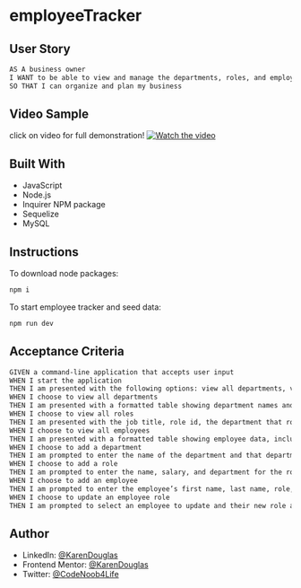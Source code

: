 # employeeTracker


## User Story

```md
AS A business owner
I WANT to be able to view and manage the departments, roles, and employees in my company
SO THAT I can organize and plan my business
```

## Video Sample
click on video for full demonstration!
[![Watch the video](./example/employeeTracker%20CLI%20-%20Made%20with%20Clipchamp.gif)](https://youtu.be/axKSFufL-Fg)



## Built With
 - JavaScript
 - Node.js
 - Inquirer NPM package
 - Sequelize
 - MySQL

 ## Instructions
 
 To download node packages:
```bash
npm i
```
To start employee tracker and seed data:
```bash
npm run dev
```

## Acceptance Criteria

```md
GIVEN a command-line application that accepts user input
WHEN I start the application
THEN I am presented with the following options: view all departments, view all roles, view all employees, add a department, add a role, add an employee, and update an employee role
WHEN I choose to view all departments
THEN I am presented with a formatted table showing department names and department ids
WHEN I choose to view all roles
THEN I am presented with the job title, role id, the department that role belongs to, and the salary for that role
WHEN I choose to view all employees
THEN I am presented with a formatted table showing employee data, including employee ids, first names, last names, job titles, departments, salaries, and managers that the employees report to
WHEN I choose to add a department
THEN I am prompted to enter the name of the department and that department is added to the database
WHEN I choose to add a role
THEN I am prompted to enter the name, salary, and department for the role and that role is added to the database
WHEN I choose to add an employee
THEN I am prompted to enter the employee’s first name, last name, role, and manager, and that employee is added to the database
WHEN I choose to update an employee role
THEN I am prompted to select an employee to update and their new role and this information is updated in the database 
```

## Author

- LinkedIn: [@KarenDouglas](https://www.linkedin.com/in/karen-douglas-344974246/)
- Frontend Mentor: [@KarenDouglas](https://www.frontendmentor.io/profile/KarenDouglas)
- Twitter: [@CodeNoob4Life](https://twitter.com/CodeNoob4Life)



